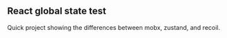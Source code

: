 ## React global state test

Quick project showing the differences between mobx, zustand, and recoil.